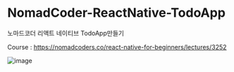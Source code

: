 # NomadCoder-ReactNative-TodoApp
노마드코더 리액트 네이티브 TodoApp만들기

Course : https://nomadcoders.co/react-native-for-beginners/lectures/3252

![image](https://github.com/sungho8/NomadCoder-ReactNative-TodoApp/assets/34847613/52d1ed2f-861e-4a25-a1b9-742eeb09a5e3)


